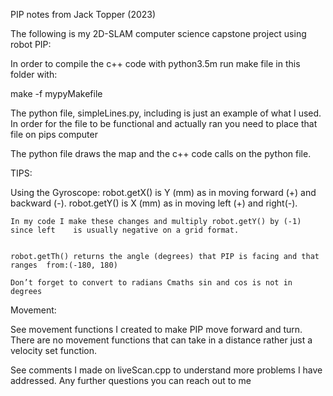 PIP notes from Jack Topper (2023)


The following is my 2D-SLAM computer science capstone project using robot PIP:


In order to compile the c++ code with python3.5m run make file in this folder with:

make -f mypyMakefile


The python file, simpleLines.py, including is just an example of what I used.
In order for the file to be functional and actually ran you
need to place that file on pips computer

The python file draws the map and the c++ code calls on
the python file. 





TIPS:

Using the Gyroscope:
	robot.getX() is Y (mm) as in moving forward (+) and backward (-).
	robot.getY() is X (mm) as in moving left (+) and right(-).

	In my code I make these changes and multiply robot.getY() by (-1) since left 	is usually negative on a grid format.

	
	robot.getTh() returns the angle (degrees) that PIP is facing and that 	ranges 	from:(-180, 180)

	Don’t forget to convert to radians Cmaths sin and cos is not in degrees

Movement:


See movement functions I created to make PIP move forward and turn. There are no movement functions that can take in a distance rather just a velocity set function.

	 
See comments I made on liveScan.cpp to understand more problems I have addressed. Any further questions you can reach out to me


